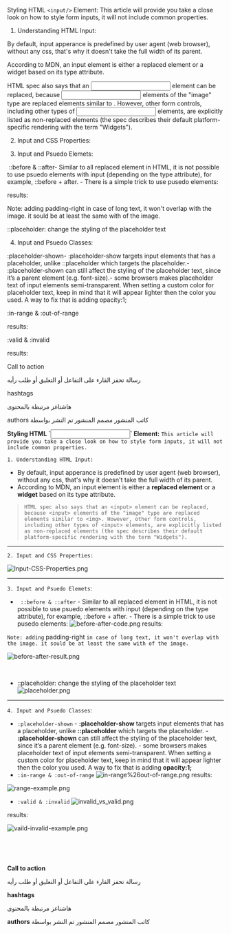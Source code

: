 Styling HTML `<input/>` Element:
This article will provide you take a close look on how to style form inputs, it will not include common properties.

1. Understanding HTML Input:

By default, input apperance is predefined by user agent (web browser),     without any css, that's why it doesn't take the full width of its parent.

According to MDN, an input element is either a replaced element or a widget based on its type attribute.

HTML spec also says that an <input> element can be replaced, because <input> elements of the "image" type are replaced elements similar to <img>. However, other form controls, including other types of <input> elements, are explicitly listed as non-replaced elements (the spec describes their default platform-specific rendering with the term "Widgets").



2. Input and CSS Properties:





3. Input and Psuedo Elemets:

 ::before & ::after- Similar to all replaced element in HTML, it is not possible to use psuedo elements with input (depending on the type attribute), for example, ::before + after. - There is a simple trick to use pusedo elements:

results:

Note: adding padding-right in case of long text, it won't overlap with the image. it sould be at least the same with of the image.





::placeholder: change the styling of the placeholder text





4. Input and Psuedo Classes:

:placeholder-shown- :placeholder-show targets input elements that has a placeholder, unlike ::placeholder which targets the placeholder.- :placeholder-shown can still affect the styling of the placeholder text, since it’s a parent element (e.g. font-size).- some browsers makes placeholder text of input elements semi-transparent. When setting a custom color for placeholder text, keep in mind that it will appear lighter then the color you used. A way to fix that is adding opacity:1;‌

:in-range & :out-of-range

results:



:valid & :invalid



results:







Call to action

رسالة تحفز القارء على التفاعل أو التعليق أو طلب رأيه

hashtags

هاشتاغز مرتبطة بالمحتوى

authors
كاتب المنشور
مصمم المنشور
تم النشر بواسطة



















**Styling HTML \`<input/>\` Element:**
`This article will provide you take a close look on how to style form inputs, it will not include common properties.`

`1. Understanding HTML Input:`

- By default, input apperance is predefined by user agent (web browser),     without any css, that's why it doesn't take the full width of its parent.
- According to MDN, an input element is either a **replaced element** or a **widget** based on its type attribute.

> `HTML spec also says that an <input> element can be replaced, because <input> elements of the "image" type are replaced elements similar to <img>. However, other form controls, including other types of <input> elements, are explicitly listed as non-replaced elements (the spec describes their default platform-specific rendering with the term "Widgets").`

---

`2. Input and CSS Properties:`

![Input-CSS-Properties.png](https://trello.com/1/cards/64a86575eca5634a5e345827/attachments/64b015fbbaff51af7fe49291/download/Input-CSS-Properties.png)

---

`3. Input and Psuedo Elemets`:

- ` ::before & ::after`
  \- Similar to all replaced element in HTML, it is not possible to use psuedo elements with input (depending on the type attribute), for example, ::before + after. - There is a simple trick to use pusedo elements:
  ![before-after-code.png](https://trello.com/1/cards/64a86575eca5634a5e345827/attachments/64b016b02188149a0d8f9686/download/before-after-code.png)
  results:

`Note: adding` padding-right `in case of long text, it won't overlap with the image. it sould be at least the same with of the image.`

![before-after-result.png](https://trello.com/1/cards/64a86575eca5634a5e345827/attachments/64b017364b4630158bee8f00/download/before-after-result.png)

‌

- ::placeholder: change the styling of the placeholder text
  ![placeholder.png](https://trello.com/1/cards/64a86575eca5634a5e345827/attachments/64b0179fe5149b6a25505892/download/placeholder.png)

---

`4. Input and Psuedo Classes`:

- `:placeholder-shown`
  \- **:placeholder-show** targets input elements that has a placeholder, unlike **::placeholder** which targets the placeholder.
  \- **:placeholder-shown** can still affect the styling of the placeholder text, since it’s a parent element (e.g. font-size).
  \- some browsers makes placeholder text of input elements semi-transparent. When setting a custom color for placeholder text, keep in mind that it will appear lighter then the color you used. A way to fix that is adding **opacity:1;**
  ‌
- `:in-range & :out-of-range`
  ![in-range%26out-of-range.png](https://trello.com/1/cards/64a86575eca5634a5e345827/attachments/64b01842f1c162073436e445/download/in-range%26out-of-range.png)
  results:

![range-example.png](https://trello.com/1/cards/64a86575eca5634a5e345827/attachments/64b01864315c221b383f2ec5/download/range-example.png)

- `:valid & :invalid`
  ![invalid\_vs\_valid.png](https://trello.com/1/cards/64a86575eca5634a5e345827/attachments/64b0187684bd027ff3cd78aa/download/invalid_vs_valid.png)

results:

![vaild-invalid-example.png](https://trello.com/1/cards/64a86575eca5634a5e345827/attachments/64b0188d916a6617bd17d748/download/vaild-invalid-example.png)

‌

‌

**Call to action**

رسالة تحفز القارء على التفاعل أو التعليق أو طلب رأيه

**hashtags**

هاشتاغز مرتبطة بالمحتوى

**authors**
كاتب المنشور
مصمم المنشور
تم النشر بواسطة
